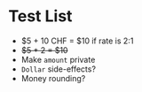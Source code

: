 Test List
======

* $5 + 10 CHF = $10 if rate is 2:1
* <del>$5 * 2 = $10</del>
* Make `amount` private
* `Dollar` side-effects?
* Money rounding?